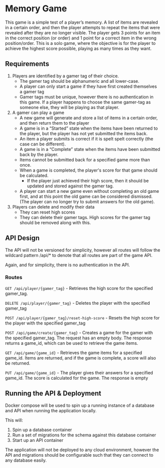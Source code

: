 # Memory Game

This game is a simple test of a player’s memory. A list of items are revealed in a certain order, and then the player attempts to repeat the items that were revealed after they are no longer visible. The player gets 3 points for an item in the correct position (or order) and 1 point for a correct item in the wrong position/order. This is a solo game, where the objective is for the player to achieve the highest score possible, playing as many times as they want.

## Requirements

1. Players are identified by a gamer tag of their choice.
   - The gamer tag should be alphanumeric and all lower-case.
   - A player can only start a game if they have first created themselves a gamer tag
   - Gamer tags must be unique, however there is no authentication in this game. If a player happens to choose the same gamer-tag as someone else, they will be playing as that player.
1. A gamer can play a game
   - A new game will generate and store a list of items in a certain order, and then return them to the player
   - A game is in a “Started” state when the items have been returned to the player, but the player has not yet submitted the items back.
   - An item a player submits is correct if it is spelt spelt correctly (the case can be different).
   - A game is in a “Complete” state when the items have been submitted back by the player.
   - Items cannot be submitted back for a specified game more than once.
   - When a game is completed, the player's score for that game should be calculated.
     - If the player just achieved their high score, then it should be updated and stored against the gamer tag.
   - A player can start a new game even without completing an old game first, and at this point the old game can be considered dismissed. (The player can no longer try to submit answers for the old game).
1. Players can delete and modify their data
   - They can reset high scores
   - They can delete their gamer tags. High scores for the gamer tag should be removed along with this.

## API Design

The API will not be versioned for simplicity, however all routes will follow the wildcard pattern /api/* to denote that all routes are part of the game API.

Again, and for simplicity, there is no authentication in the API.

### Routes

`GET /api/player/{gamer_tag}` - Retrieves the high score for the specified gamer_tag. 

`DELETE /api/player/{gamer_tag}` - Deletes the player with the specified gamer_tag

`POST /api/player/{gamer_tag}/reset-high-score` - Resets the high score for the player with the specified gamer_tag

`POST /api/game/create/{gamer_tag}` - Creates a game for the gamer with the specified gamer_tag. The request has an empty body. The response returns a game_id, which can be used to retrieve the game items.

`GET /api/game/{game_id}` - Retrieves the game items for a specified game_id. Items are returned, and if the game is complete, a score will also be returned.

`PUT /api/game/{game_id}` - The player gives their answers for a specified game_id. The score is calculated for the game. The response is empty

## Running the API & Deployment

Docker compose will be used to spin up a running instance of a database and API when running the application locally. 

This will:
1. Spin up a database container
1. Run a set of migrations for the schema against this database container
1. Start up an API container

The application will not be deployed to any cloud environment, however the API and migrations should be configurable such that they can connect to any database easily.

